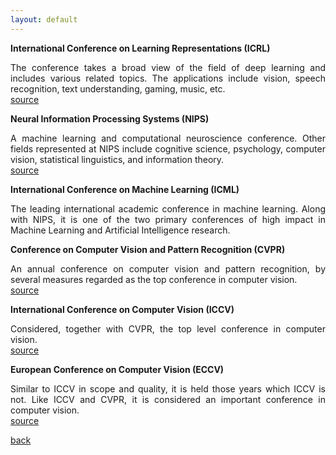 ```yaml
---
layout: default
---
```


<strong>International Conference on Learning Representations (ICRL)</strong>
<p align="justify">
The conference takes a broad view of the field of deep learning and includes various related topics.
The applications include vision, speech recognition, text understanding, gaming, music, etc.<br />
<a href="http://www.iclr.cc/doku.php?id=ICLR2018:main&redirect=1"> source </a>
</p>

<strong>Neural Information Processing Systems (NIPS)</strong>
<p align="justify">
A machine learning and computational neuroscience conference.
Other fields represented at NIPS include cognitive science, psychology, computer vision, statistical linguistics, and information theory.<br />
<a href="https://en.wikipedia.org/wiki/Conference_on_Neural_Information_Processing_Systems"> source </a>
</p>

<strong>International Conference on Machine Learning (ICML)</strong>
<p align="justify">
The leading international academic conference in machine learning.
Along with NIPS, it is one of the two primary conferences of high impact in Machine Learning and Artificial Intelligence research.
</p>

<strong>Conference on Computer Vision and Pattern Recognition (CVPR)</strong>
<p align="justify">
An annual conference on computer vision and pattern recognition, by several measures regarded as the top conference in computer vision.<br />
<a href="https://en.wikipedia.org/wiki/Conference_on_Computer_Vision_and_Pattern_Recognition"> source </a>
</p>

<strong>International Conference on Computer Vision (ICCV)</strong>
<p align="justify">
Considered, together with CVPR, the top level conference in computer vision.<br />
<a href="https://en.wikipedia.org/wiki/International_Conference_on_Computer_Vision"> source </a>
</p>

<strong>European Conference on Computer Vision (ECCV)</strong>
<p align="justify">
Similar to ICCV in scope and quality, it is held those years which ICCV is not.
Like ICCV and CVPR, it is considered an important conference in computer vision.<br />
<a href="https://en.wikipedia.org/wiki/European_Conference_on_Computer_Vision"> source </a>
</p>

[back](./)
